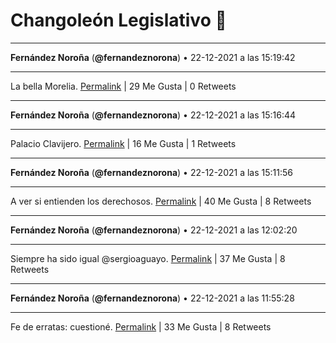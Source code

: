 # Changoleón Legislativo 🙈
*****
**Fernández Noroña** (**@fernandeznorona**) • 22-12-2021 a las 15:19:42
*****
La bella Morelia.
[Permalink](https://twitter.com/fernandeznorona/status/1473795412293267456) | 29 Me Gusta | 0 Retweets
*****
**Fernández Noroña** (**@fernandeznorona**) • 22-12-2021 a las 15:16:44
*****
Palacio Clavijero.
[Permalink](https://twitter.com/fernandeznorona/status/1473794666621378563) | 16 Me Gusta | 1 Retweets
*****
**Fernández Noroña** (**@fernandeznorona**) • 22-12-2021 a las 15:11:56
*****
A ver si entienden los derechosos.
[Permalink](https://twitter.com/fernandeznorona/status/1473793457663754240) | 40 Me Gusta | 8 Retweets
*****
**Fernández Noroña** (**@fernandeznorona**) • 22-12-2021 a las 12:02:20
*****
Siempre ha sido igual @sergioaguayo.
[Permalink](https://twitter.com/fernandeznorona/status/1473745742816813056) | 37 Me Gusta | 8 Retweets
*****
**Fernández Noroña** (**@fernandeznorona**) • 22-12-2021 a las 11:55:28
*****
Fe de erratas: cuestioné.
[Permalink](https://twitter.com/fernandeznorona/status/1473744012771307521) | 33 Me Gusta | 8 Retweets